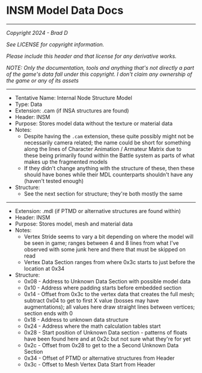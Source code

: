 # INSM Model Data Docs

---

*Copyright 2024 - Brad D*

*See LICENSE for copyright information.*

*Please include this header and that license for any derivative works.*

*NOTE: Only the documentation, tools and anything that's not directly a part of the game's data fall under this copyright. I don't claim any ownership of the game or any of its assets*

---

* Tentative Name: Internal Node Structure Model
* Type: Data
* Extension: .cam (if INSA structures are found)
* Header: INSM
* Purpose: Stores model data without the texture or material data
* Notes:
	* Despite having the `.cam` extension, these quite possibly might not be necessarily camera related; the name could be short for something along the lines of Character Animation / Armateur Matrix due to these being primarily found within the Battle system as parts of what makes up the fragmented models
	* If they didn't change anything with the structure of these, then these should have bones while their MDL counterparts shouldn't have any (haven't tested enough)
* Structure:
	* See the next section for structure; they're both mostly the same

---

* Extension: .mdl (if PTMD or alternative structures are found within)
* Header: INSM
* Purpose: Stores model, mesh and material data
* Notes:
	* Vertex Stride seems to vary a bit depending on where the model will be seen in game; ranges between 4 and 8 lines from what I've observed with some junk here and there that must be skipped on read
	* Vertex Data Section ranges from where 0x3c starts to just before the location at 0x34
* Structure:
	* 0x08 - Address to Unknown Data Section with possible model data
	* 0x10 - Address where padding starts before embedded section
	* 0x14 - Offset from 0x3c to the vertex data that creates the full mesh; subtract 0x04 to get to first X value (bosses may have augmentations); all values here draw straight lines between vertices; section ends with 0
	* 0x18 - Address to unknown data structure
	* 0x24 - Address where the math calculation tables start
	* 0x28 - Start position of Unknown Data section - patterns of floats have been found here and at 0x2c but not sure what they're for yet
	* 0x2c - Offset from 0x28 to get to the a Second Unknown Data Section
	* 0x34 - Offset of PTMD or alternative structures from Header
	* 0x3c - Offset to Mesh Vertex Data Start from Header
